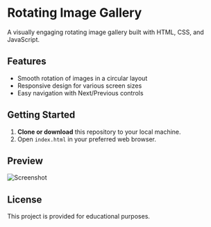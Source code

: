 # Rotating Image Gallery

A visually engaging rotating image gallery built with HTML, CSS, and JavaScript.

## Features

- Smooth rotation of images in a circular layout
- Responsive design for various screen sizes
- Easy navigation with Next/Previous controls

## Getting Started

1. **Clone or download** this repository to your local machine.
2. Open `index.html` in your preferred web browser.

## Preview

![Screenshot](Screenshot.png)

## License

This project is provided for educational purposes.
